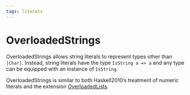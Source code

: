 ```yaml
---
tags: literals
---
```


# OverloadedStrings

OverloadedStrings allows string literals to represent types other than `[Char]`.
Instead, string literals have the type `IsString a => a` and any type can be
equipped with an instance of `IsString`.

OverloadedStrings is similar to both Haskell2010’s treatment of numeric literals
and the extension [OverloadedLists](OverloadedLists.md).
